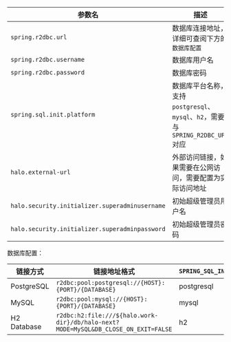| 参数名                                         | 描述                                                                             |
| ---------------------------------------------- | -------------------------------------------------------------------------------- |
| `spring.r2dbc.url`                             | 数据库连接地址，详细可查阅下方的 `数据库配置`                                    |
| `spring.r2dbc.username`                        | 数据库用户名                                                                     |
| `spring.r2dbc.password`                        | 数据库密码                                                                       |
| `spring.sql.init.platform`                     | 数据库平台名称，支持 `postgresql`、`mysql`、`h2`，需要与 `SPRING_R2DBC_URL` 对应 |
| `halo.external-url`                            | 外部访问链接，如果需要在公网访问，需要配置为实际访问地址                         |
| `halo.security.initializer.superadminusername` | 初始超级管理员用户名                                                             |
| `halo.security.initializer.superadminpassword` | 初始超级管理员密码                                                               |

数据库配置：

| 链接方式    | 链接地址格式                                                                       | `SPRING_SQL_INIT_PLATFORM` |
| ----------- | ---------------------------------------------------------------------------------- | -------------------------- |
| PostgreSQL  | `r2dbc:pool:postgresql://{HOST}:{PORT}/{DATABASE}`                                 | postgresql                 |
| MySQL       | `r2dbc:pool:mysql://{HOST}:{PORT}/{DATABASE}`                                      | mysql                      |
| H2 Database | `r2dbc:h2:file:///${halo.work-dir}/db/halo-next?MODE=MySQL&DB_CLOSE_ON_EXIT=FALSE` | h2                         |
